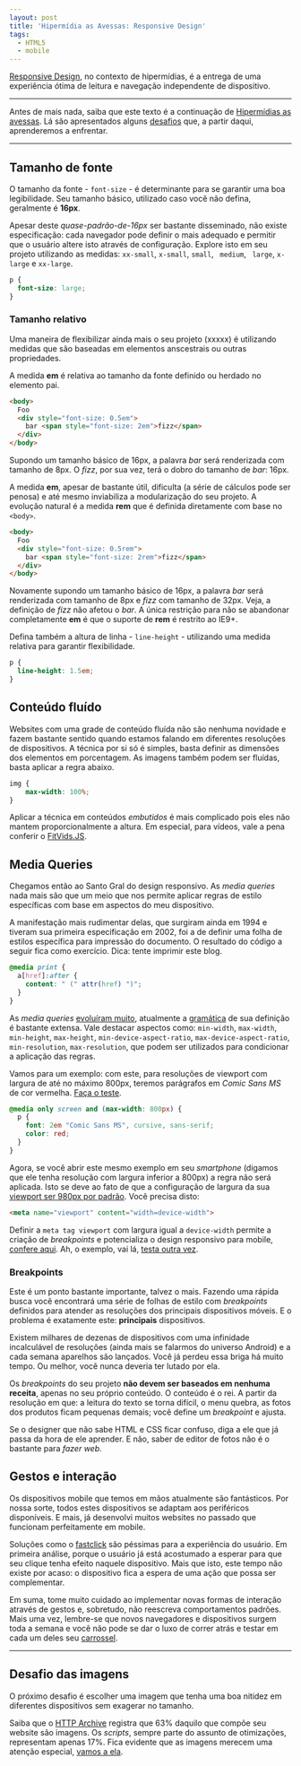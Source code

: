 ```yaml
---
layout: post
title: 'Hipermídia as Avessas: Responsive Design'
tags:
  - HTML5
  - mobile
---
```


[Responsive Design](http://alistapart.com/article/responsive-web-design), no contexto de hipermídias, é a entrega de uma experiência ótima de leitura e navegação independente de dispositivo.

----------

Antes de mais nada, saiba que este texto é a continuação de [Hipermídias as avessas](/hipermidia-as-avessas.html). Lá são apresentados alguns [desafios](/hipermidia-as-avessas.html#Desafios-da-web-plural) que, a partir daqui, aprenderemos a enfrentar.

----------

## Tamanho de fonte

O tamanho da fonte - `font-size` - é determinante para se garantir uma boa legibilidade. Seu  tamanho básico, utilizado caso você não defina, geralmente é **16px**.

Apesar deste *quase-padrão-de-16px* ser bastante disseminado, não existe especificação: cada navegador pode definir o mais adequado e permitir que o usuário altere isto através de configuração. Explore isto em seu projeto utilizando as medidas: `xx-small`, `x-small`, `small`, ` medium`, ` large`, `x-large` e `xx-large`.

~~~ css
p {
  font-size: large;
}
~~~

### Tamanho relativo

Uma maneira de flexibilizar ainda mais o seu projeto (xxxxx) é utilizando medidas que são baseadas em elementos anscestrais ou outras propriedades.

A medida **em** é relativa ao tamanho da fonte definido ou herdado no elemento pai.

~~~ html
<body>
  Foo
  <div style="font-size: 0.5em">
    bar <span style="font-size: 2em">fizz</span>
  </div>
</body>
~~~

Supondo um tamanho básico de 16px, a palavra *bar* será renderizada com tamanho de 8px. O *fizz*, por sua vez, terá o dobro do tamanho de *bar*: 16px.

A medida **em**, apesar de bastante útil, dificulta (a série de cálculos pode ser penosa) e até mesmo inviabiliza a modularização do seu projeto. A evolução natural é a medida **rem** que é definida diretamente com base no `<body>`.

~~~ html
<body>
  Foo
  <div style="font-size: 0.5rem">
    bar <span style="font-size: 2rem">fizz</span>
  </div>
</body>
~~~

Novamente supondo um tamanho básico de 16px, a palavra *bar* será renderizada com tamanho de 8px e *fizz* com tamanho de 32px. Veja, a definição de *fizz* não afetou o *bar*. A única restrição para não se abandonar completamente **em** é que o suporte de **rem** é restrito ao IE9+.

Defina também a altura de linha - `line-height` - utilizando uma medida relativa para garantir flexibilidade.

~~~ css
p {
  line-height: 1.5em;
}
~~~

## Conteúdo fluído

Websites com uma grade de conteúdo fluída não são nenhuma novidade e fazem bastante sentido quando estamos falando em diferentes resoluções de dispositivos. A técnica por si só é simples, basta definir as dimensões dos elementos em porcentagem. As imagens também podem ser fluídas, basta aplicar a regra abaixo.

~~~ css
img {
    max-width: 100%;
}
~~~

Aplicar a técnica em conteúdos *embutidos* é mais complicado pois eles não mantem proporcionalmente a altura. Em especial, para vídeos, vale a pena conferir o [FitVids.JS](http://fitvidsjs.com).

## Media Queries

Chegamos então ao Santo Gral do design responsivo. As *media queries* nada mais são que um meio que nos permite aplicar regras de estilo específicas com base em aspectos do meu dispositivo.

A manifestação mais rudimentar delas, que surgiram ainda em 1994 e tiveram sua primeira especificação em 2002, foi a de definir uma folha de estilos específica para impressão do documento. O resultado do código a seguir fica como exercício. Dica: tente imprimir este blog.

~~~ css
@media print {
  a[href]:after {
    content: " (" attr(href) ")";
  }
}
~~~

As *media queries* [evoluíram muito](http://www.w3.org/TR/css3-mediaqueries), atualmente a [gramática][1] de sua definição é bastante extensa. Vale destacar aspectos como: `min-width`, `max-width`, `min-height`, `max-height`, `min-device-aspect-ratio`, `max-device-aspect-ratio`, `min-resolution`, `max-resolution`, que podem ser utilizados para condicionar a aplicação das regras.

  [1]: https://developer.mozilla.org/en-US/docs/Web/Guide/CSS/Media_queries#Pseudo-BNF_(for_those_of_you_that_like_that_kind_of_thing)

Vamos para um exemplo: com este, para resoluções de viewport com largura de até no máximo 800px, teremos parágrafos em *Comic Sans MS* de cor vermelha. [Faça o teste](http://jsbin.com/ulaYuyO/3).

~~~ css
@media only screen and (max-width: 800px) {
  p {
    font: 2em "Comic Sans MS", cursive, sans-serif;
    color: red;
  }
}
~~~

Agora, se você abrir este mesmo exemplo em seu *smartphone* (digamos que ele tenha resolução com largura inferior a 800px) a regra não será aplicada. Isto se deve ao fato de que a configuração de largura da sua [viewport ser 980px por padrão](/hipermidia-as-avessas.html#Mobile-Viewport). Você precisa disto:

~~~ html
<meta name="viewport" content="width=device-width">
~~~

Definir a `meta tag viewport` com largura igual a `device-width` permite a criação de *breakpoints* e potencializa o design responsivo para mobile, [confere aqui](http://mediaqueri.es). Ah, o exemplo, vai lá, [testa outra vez](http://jsbin.com/ulaYuyO/4).

### Breakpoints

Este é um ponto bastante importante, talvez o mais. Fazendo uma rápida busca você encontrará uma série de folhas de estilo com *breakpoints* definidos para atender as resoluções dos principais dispositivos móveis. E o problema é exatamente este: **principais** dispositivos.

Existem milhares de dezenas de dispositivos com uma infinidade incalculável de resoluções (ainda mais se falarmos do universo Android) e a cada semana aparelhos são lançados. Você já perdeu essa briga há muito tempo. Ou melhor, você nunca deveria ter lutado por ela.

Os *breakpoints* do seu projeto **não devem ser baseados em nenhuma receita**, apenas no seu próprio conteúdo. O conteúdo é o rei. A partir da resolução em que: a leitura do texto se torna difícil, o menu quebra, as fotos dos produtos ficam pequenas demais; você define um *breakpoint* e ajusta.

Se o designer que não sabe HTML e CSS ficar confuso, diga a ele que já passa da hora de ele aprender. E não, saber de editor de fotos não é o bastante para *fazer web*.

## Gestos e interação

Os dispositivos mobile que temos em mãos atualmente são fantásticos. Por nossa sorte, todos estes dispositivos se adaptam aos periféricos disponíveis. E mais, já desenvolvi muitos websites no passado que funcionam perfeitamente em mobile.

Soluções como o [fastclick](https://github.com/ftlabs/fastclick) são péssimas para a experiência do usuário. Em primeira análise, porque o usuário já está acostumado a esperar para que seu clique tenha efeito naquele dispositivo. Mais que isto, este tempo não existe por acaso: o dispositivo fica a espera de uma ação que possa ser complementar.

Em suma, tome muito cuidado ao implementar novas formas de interação através de gestos e, sobretudo, não reescreva comportamentos padrões. Mais uma vez, lembre-se que novos navegadores e dispositivos surgem toda a semana e você não pode se dar o luxo de correr atrás e testar em cada um deles seu [carrossel](http://shouldiuseacarousel.com).

-----------

## Desafio das imagens

O próximo desafio é escolher uma imagem que tenha uma boa nitidez em diferentes dispositivos sem exagerar no tamanho.

Saiba que o [HTTP Archive](http://httparchive.org) registra que 63% daquilo que compõe seu website são imagens. Os *scripts*, sempre parte do assunto de otimizações, representam apenas 17%. Fica evidente que as imagens merecem uma atenção especial, [vamos a ela](/hipermidia-as-avessas-imagens.html).
